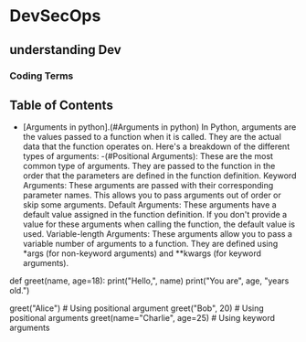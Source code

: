 # DevSecOps 

## understanding Dev
### Coding Terms
## Table of Contents
  - [Arguments in python].(#Arguments in python)
In Python, arguments are the values passed to a function when it is called. They are the actual data that the function operates on. 
Here's a breakdown of the different types of arguments:
  -(#Positional Arguments):
These are the most common type of arguments. They are passed to the function in the order that the parameters are defined in the function definition.
Keyword Arguments:
These arguments are passed with their corresponding parameter names. This allows you to pass arguments out of order or skip some arguments.
Default Arguments:
These arguments have a default value assigned in the function definition. If you don't provide a value for these arguments when calling the function, the default value is used.
Variable-length Arguments:
These arguments allow you to pass a variable number of arguments to a function. They are defined using *args (for non-keyword arguments) and **kwargs (for keyword arguments).

def greet(name, age=18):
  print("Hello,", name)
  print("You are", age, "years old.")

greet("Alice")  # Using positional argument
greet("Bob", 20)  # Using positional arguments
greet(name="Charlie", age=25)  # Using keyword arguments

